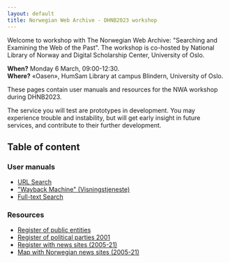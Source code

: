 ```yaml
---
layout: default
title: Norwegian Web Archive - DHNB2023 workshop
---
```


Welcome to workshop with The Norwegian Web Archive: "Searching and Examining the Web of the Past". The workshop is co-hosted by National Library of Norway and Digital Scholarship Center, University of Oslo.

**When?** Monday 6 March, 09:00-12:30.  
**Where?** «Oasen», HumSam Library at campus Blindern, University of Oslo.

These pages contain user manuals and resources for the NWA workshop during DHNB2023.

The service you will test are prototypes in development. You may experience trouble and instability, but will get early insight in future services, and contribute to their further development.

## Table of content

### User manuals
  - [URL Search](docs/__usermanual/url-search.md)
  - ["Wayback Machine" (Visningstjeneste)](docs/_usermanual/pywb.md)
  - [Full-text Search](docs/_usermanual/fulltext.md)

### Resources
  - [Register of public entities](docs/_resources/public.md)
  - [Register of political parties 2001](docs/_resources/valg2001.md)
  - [Register with news sites (2005-21)](docs/_resources/newssites.md)
  - [Map with Norwegian news sites (2005-21)](https://nettarkivet.beta.nb.no/map)
